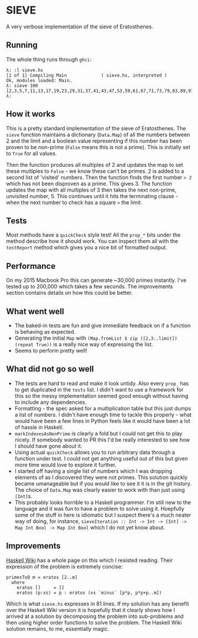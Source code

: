 # SIEVE

A very verbose implementation of the sieve of Eratosthenes.

## Running

The whole thing runs through `ghci`:

```
λ: :l sieve.hs
[1 of 1] Compiling Main             ( sieve.hs, interpreted )
Ok, modules loaded: Main.
λ: sieve 100
[2,3,5,7,11,13,17,19,23,29,31,37,41,43,47,53,59,61,67,71,73,79,83,89,97]
λ:
```

## How it works

This is a pretty standard implementation of the sieve of Eratosthenes. The `sieve` function
 maintains a dictionary (`Data.Map`) of all the numbers between 2 and the limit and a boolean
 value representing if this number has been proven to be non-prime (`False` means this is not a prime).
 This is initially set to `True` for all values.

 Then the function produces all multiples of 2 and updates the map to set these multiples to `False` -
 we know these can't be primes. 2 is added to a second list of 'visited' numbers. Then the function
 finds the first number `> 2` which has not been disproven as a prime. This gives 3. The function
 updates the map with all multiples of 3 then takes the next non-prime, unvisited number, 5. This
 continues until it hits the terminating clause - when the next number to check has a square `>` the
 limit.

## Tests

Most methods have a `quickCheck` style test! All the `prop_*` bits under the method
 describe how it should work. You can inspect them all with the `testReport` method
 which gives you a nice bit of formatted output.

## Performance

On my 2015 Macbook Pro this can generate ~30,000 primes instantly. I've tested up to 200,000
 which takes a few seconds. The improvements section contains details on how this could be
 better.

## What went well

* The baked-in tests are fun and give immediate feedback on if a function is behaving as expected.
* Generating the initial `Map` with `(Map.fromList $ zip ([2,3..limit]) (repeat True))` is a really
  nice way of expressing the list.
* Seems to perform pretty well!

## What did not go so well

* The tests are hard to read and make it look untidy. Also every `prop_` has to get duplicated in the
  `tests` list. I didn't want to use a framework for this so the messy implementation seemed good enough
  without having to include any dependencies.
* Formatting - the spec asked for a multiplication table but this just dumps a list of numbers. I didn't
  have enough time to tackle this properly - what would have been a few lines in Python feels like it
  would have been a lot of hassle in Haskell.
* `markIndexesAsNonPrime` is clearly a fold but I could not get this to play nicely. If somebody wanted
  to PR this I'd be really interested to see how I should have gone about it.
* Using actual `quickCheck` allows you to run arbitrary data through a function under test. I could not
  get anything useful out of this but given more time would love to explore it further.
* I started off having a single list of numbers which I was dropping elements of as I discovered they
  were not primes. This solution quickly became umanageable but if you would like to see it it is in
  the git history. The choice of `Data.Map` was clearly easier to work with than just using `[Int]`s.
* This probably looks horrible to a Haskell programmer. I'm still new to the language and it was
  fun to have a problem to solve using it. Hoepfully some of the stuff in here is idiomatic but
  I suspect there's a much neater way of doing, for instance, `sieveIteration :: Int -> Int -> [Int] -> Map Int Bool -> Map Int Bool` which I do not yet know about.

## Improvements

[Haskell Wiki](https://wiki.haskell.org/Prime_numbers) has a whole page on this which I resisted reading.
 Their expression of the problem is extremely concise:

```
primesToQ m = eratos [2..m]
  where
    eratos []     = []
    eratos (p:xs) = p : eratos (xs `minus` [p*p, p*p+p..m])
```

Which is what `sieve.hs` expresses in 81 lines. If my solution has any benefit over the Haskell Wiki version
 it is hopefully that it clearly shows how I arrived at a solution by decomposing the problem into
 sub-problems and then using higher order functions to solve the problem. The Haskell Wiki solution remains,
 to me, essentially magic.

